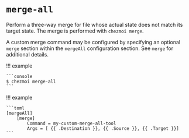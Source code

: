 # `merge-all`

Perform a three-way merge for file whose actual state does not match its target
state. The merge is performed with `chezmoi merge`.

A custom merge command may be configured by specifying an optional `merge`
section within the `mergeAll` configuration section. See `merge` for additional
details.

!!! example

    ```console
    $ chezmoi merge-all
    ```

!!! example

    ```toml
    [mergeAll]
        [merge]
            Command = my-custom-merge-all-tool
            Args = [ {{ .Destination }}, {{ .Source }}, {{ .Target }}]
    ```
